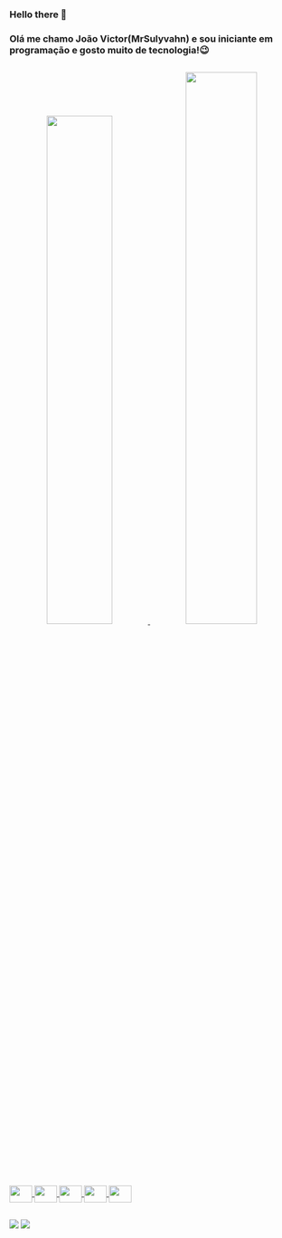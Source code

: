 ### Hello there 👋
### Olá me chamo João Victor(MrSulyvahn) e sou iniciante em programação e gosto muito de tecnologia!😉
##

<div align="center">
<a href="https://github.com/MrSulyvahn">
<img width="48%" src="https://github-readme-stats.vercel.app/api?username=MrSulyvahn&show_icons=true&theme=midnight-purple&include_all_commits=true&count_private=true"/>
<img width="50%" src="https://github-readme-stats.vercel.app/api/top-langs/?username=MrSulyvahn&layout=compact&langs_count=7&theme=midnight-purple"/>
</div>

<div style="display: inline_block"><br>
<img align="center" height="30" width="40" src="https://cdn.jsdelivr.net/gh/devicons/devicon/icons/html5/html5-original.svg"/>
<img align="center" height="30" width="40" src="https://cdn.jsdelivr.net/gh/devicons/devicon/icons/css3/css3-original.svg"/>
<img align="center" height="30" width="40" src="https://cdn.jsdelivr.net/gh/devicons/devicon/icons/javascript/javascript-original.svg"/>
<img align="center" height="30" width="40" src="https://cdn.jsdelivr.net/gh/devicons/devicon/icons/java/java-original.svg" />
<img align="center" height="30" width="40" src="https://cdn.jsdelivr.net/gh/devicons/devicon/icons/python/python-original.svg" />
</div>

##

<div> 
<a href = "mailto:joaovnerydurval@gmail.com"><img src="https://img.shields.io/badge/-Gmail-%23333?style=for-the-badge&logo=gmail&logoColor=white" target="_blank"></a>
<a href="https://www.linkedin.com/in/joão-victor-nery-durval-6554b820a" target="_blank"><img src="https://img.shields.io/badge/-LinkedIn-%230077B5?style=for-the-badge&logo=linkedin&logoColor=white" target="_blank"></a> 
</div>
